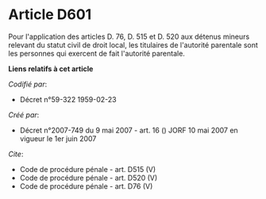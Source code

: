 # Article D601

Pour l'application des articles D. 76, D. 515 et D. 520 aux détenus mineurs relevant du statut civil de droit local, les
titulaires de l'autorité parentale sont les personnes qui exercent de fait l'autorité parentale.

**Liens relatifs à cet article**

_Codifié par_:

  - Décret n°59-322 1959-02-23

_Créé par_:

  - Décret n°2007-749 du 9 mai 2007 - art. 16 () JORF 10 mai 2007 en vigueur le 1er juin 2007

_Cite_:

  - Code de procédure pénale - art. D515 (V)
  - Code de procédure pénale - art. D520 (V)
  - Code de procédure pénale - art. D76 (V)
